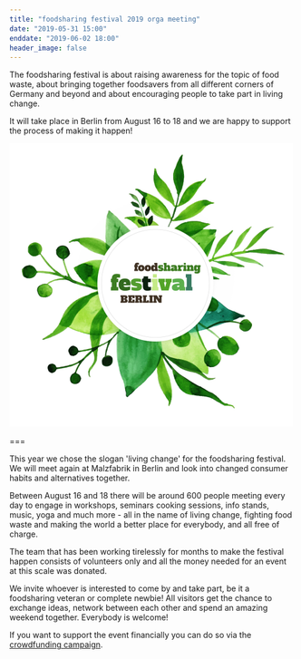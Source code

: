 ```yaml
---
title: "foodsharing festival 2019 orga meeting"
date: "2019-05-31 15:00"
enddate: "2019-06-02 18:00"
header_image: false
---
```


The foodsharing festival is about raising awareness for the topic of food waste, about bringing together foodsavers from all different corners of Germany and beyond and about encouraging people to take part in living change.

It will take place in Berlin from August 16 to 18 and we are happy to support the process of making it happen!

![](foodsharingFestivalLogo.png)

===

This year we chose the slogan 'living change' for the foodsharing festival. We will meet again at Malzfabrik in Berlin and look into changed consumer habits and alternatives together.

Between August 16 and 18 there will be around 600 people meeting every day to engage in workshops, seminars cooking sessions, info stands, music, yoga and much more - all in the name of living change, fighting food waste and making the world a better place for everybody, and all free of charge.

The team that has been working tirelessly for months to make the festival happen consists of volunteers only and all the money needed for an event at this scale was donated.

We invite whoever is interested to come by and take part, be it a foodsharing veteran or complete newbie! All visitors get the chance to exchange ideas, network between each other and spend an amazing weekend together. Everybody is welcome!

If you want to support the event financially you can do so via the [crowdfunding campaign](https://www.betterplace.org/de/projects/70593-foodsharing-festival-2019).
